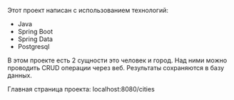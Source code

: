 Этот проект написан с использованием технологий:
- Java
- Spring Boot
- Spring Data
- Postgresql

В этом проекте есть 2 сущности это человек и город. Над ними можно проводить CRUD операции через веб. Результаты сохраняются в базу данных.

Главная страница проекта: localhost:8080/cities